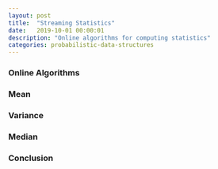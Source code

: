 ```yaml
---
layout: post
title:  "Streaming Statistics"
date:   2019-10-01 00:00:01
description: "Online algorithms for computing statistics"
categories: probabilistic-data-structures
---
```


### Online Algorithms

### Mean

### Variance

### Median

### Conclusion
